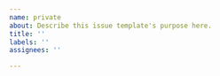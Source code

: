 ```yaml
---
name: private
about: Describe this issue template's purpose here.
title: ''
labels: ''
assignees: ''

---
```




